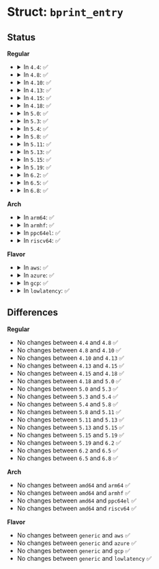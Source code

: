 # Struct: <code>bprint_entry</code>

## Status
<b>Regular</b>
<ul>
<li>
<details>
<summary>In <code>4.4</code>: ✅</summary>

```c
struct bprint_entry {
    struct trace_entry ent;
    long unsigned int ip;
    const char *fmt;
    u32 buf[0];
};
```
</details>
</li>
<li>
<details>
<summary>In <code>4.8</code>: ✅</summary>

```c
struct bprint_entry {
    struct trace_entry ent;
    long unsigned int ip;
    const char *fmt;
    u32 buf[0];
};
```
</details>
</li>
<li>
<details>
<summary>In <code>4.10</code>: ✅</summary>

```c
struct bprint_entry {
    struct trace_entry ent;
    long unsigned int ip;
    const char *fmt;
    u32 buf[0];
};
```
</details>
</li>
<li>
<details>
<summary>In <code>4.13</code>: ✅</summary>

```c
struct bprint_entry {
    struct trace_entry ent;
    long unsigned int ip;
    const char *fmt;
    u32 buf[0];
};
```
</details>
</li>
<li>
<details>
<summary>In <code>4.15</code>: ✅</summary>

```c
struct bprint_entry {
    struct trace_entry ent;
    long unsigned int ip;
    const char *fmt;
    u32 buf[0];
};
```
</details>
</li>
<li>
<details>
<summary>In <code>4.18</code>: ✅</summary>

```c
struct bprint_entry {
    struct trace_entry ent;
    long unsigned int ip;
    const char *fmt;
    u32 buf[0];
};
```
</details>
</li>
<li>
<details>
<summary>In <code>5.0</code>: ✅</summary>

```c
struct bprint_entry {
    struct trace_entry ent;
    long unsigned int ip;
    const char *fmt;
    u32 buf[0];
};
```
</details>
</li>
<li>
<details>
<summary>In <code>5.3</code>: ✅</summary>

```c
struct bprint_entry {
    struct trace_entry ent;
    long unsigned int ip;
    const char *fmt;
    u32 buf[0];
};
```
</details>
</li>
<li>
<details>
<summary>In <code>5.4</code>: ✅</summary>

```c
struct bprint_entry {
    struct trace_entry ent;
    long unsigned int ip;
    const char *fmt;
    u32 buf[0];
};
```
</details>
</li>
<li>
<details>
<summary>In <code>5.8</code>: ✅</summary>

```c
struct bprint_entry {
    struct trace_entry ent;
    long unsigned int ip;
    const char *fmt;
    u32 buf[0];
};
```
</details>
</li>
<li>
<details>
<summary>In <code>5.11</code>: ✅</summary>

```c
struct bprint_entry {
    struct trace_entry ent;
    long unsigned int ip;
    const char *fmt;
    u32 buf[0];
};
```
</details>
</li>
<li>
<details>
<summary>In <code>5.13</code>: ✅</summary>

```c
struct bprint_entry {
    struct trace_entry ent;
    long unsigned int ip;
    const char *fmt;
    u32 buf[0];
};
```
</details>
</li>
<li>
<details>
<summary>In <code>5.15</code>: ✅</summary>

```c
struct bprint_entry {
    struct trace_entry ent;
    long unsigned int ip;
    const char *fmt;
    u32 buf[0];
};
```
</details>
</li>
<li>
<details>
<summary>In <code>5.19</code>: ✅</summary>

```c
struct bprint_entry {
    struct trace_entry ent;
    long unsigned int ip;
    const char *fmt;
    u32 buf[0];
};
```
</details>
</li>
<li>
<details>
<summary>In <code>6.2</code>: ✅</summary>

```c
struct bprint_entry {
    struct trace_entry ent;
    long unsigned int ip;
    const char *fmt;
    u32 buf[0];
};
```
</details>
</li>
<li>
<details>
<summary>In <code>6.5</code>: ✅</summary>

```c
struct bprint_entry {
    struct trace_entry ent;
    long unsigned int ip;
    const char *fmt;
    u32 buf[0];
};
```
</details>
</li>
<li>
<details>
<summary>In <code>6.8</code>: ✅</summary>

```c
struct bprint_entry {
    struct trace_entry ent;
    long unsigned int ip;
    const char *fmt;
    u32 buf[0];
};
```
</details>
</li>
</ul>
<b>Arch</b>
<ul>
<li>
<details>
<summary>In <code>arm64</code>: ✅</summary>

```c
struct bprint_entry {
    struct trace_entry ent;
    long unsigned int ip;
    const char *fmt;
    u32 buf[0];
};
```
</details>
</li>
<li>
<details>
<summary>In <code>armhf</code>: ✅</summary>

```c
struct bprint_entry {
    struct trace_entry ent;
    long unsigned int ip;
    const char *fmt;
    u32 buf[0];
};
```
</details>
</li>
<li>
<details>
<summary>In <code>ppc64el</code>: ✅</summary>

```c
struct bprint_entry {
    struct trace_entry ent;
    long unsigned int ip;
    const char *fmt;
    u32 buf[0];
};
```
</details>
</li>
<li>
<details>
<summary>In <code>riscv64</code>: ✅</summary>

```c
struct bprint_entry {
    struct trace_entry ent;
    long unsigned int ip;
    const char *fmt;
    u32 buf[0];
};
```
</details>
</li>
</ul>
<b>Flavor</b>
<ul>
<li>
<details>
<summary>In <code>aws</code>: ✅</summary>

```c
struct bprint_entry {
    struct trace_entry ent;
    long unsigned int ip;
    const char *fmt;
    u32 buf[0];
};
```
</details>
</li>
<li>
<details>
<summary>In <code>azure</code>: ✅</summary>

```c
struct bprint_entry {
    struct trace_entry ent;
    long unsigned int ip;
    const char *fmt;
    u32 buf[0];
};
```
</details>
</li>
<li>
<details>
<summary>In <code>gcp</code>: ✅</summary>

```c
struct bprint_entry {
    struct trace_entry ent;
    long unsigned int ip;
    const char *fmt;
    u32 buf[0];
};
```
</details>
</li>
<li>
<details>
<summary>In <code>lowlatency</code>: ✅</summary>

```c
struct bprint_entry {
    struct trace_entry ent;
    long unsigned int ip;
    const char *fmt;
    u32 buf[0];
};
```
</details>
</li>
</ul>

## Differences
<b>Regular</b>
<ul>
<li>
No changes between <code>4.4</code> and <code>4.8</code> ✅
</li>
<li>
No changes between <code>4.8</code> and <code>4.10</code> ✅
</li>
<li>
No changes between <code>4.10</code> and <code>4.13</code> ✅
</li>
<li>
No changes between <code>4.13</code> and <code>4.15</code> ✅
</li>
<li>
No changes between <code>4.15</code> and <code>4.18</code> ✅
</li>
<li>
No changes between <code>4.18</code> and <code>5.0</code> ✅
</li>
<li>
No changes between <code>5.0</code> and <code>5.3</code> ✅
</li>
<li>
No changes between <code>5.3</code> and <code>5.4</code> ✅
</li>
<li>
No changes between <code>5.4</code> and <code>5.8</code> ✅
</li>
<li>
No changes between <code>5.8</code> and <code>5.11</code> ✅
</li>
<li>
No changes between <code>5.11</code> and <code>5.13</code> ✅
</li>
<li>
No changes between <code>5.13</code> and <code>5.15</code> ✅
</li>
<li>
No changes between <code>5.15</code> and <code>5.19</code> ✅
</li>
<li>
No changes between <code>5.19</code> and <code>6.2</code> ✅
</li>
<li>
No changes between <code>6.2</code> and <code>6.5</code> ✅
</li>
<li>
No changes between <code>6.5</code> and <code>6.8</code> ✅
</li>
</ul>
<b>Arch</b>
<ul>
<li>
No changes between <code>amd64</code> and <code>arm64</code> ✅
</li>
<li>
No changes between <code>amd64</code> and <code>armhf</code> ✅
</li>
<li>
No changes between <code>amd64</code> and <code>ppc64el</code> ✅
</li>
<li>
No changes between <code>amd64</code> and <code>riscv64</code> ✅
</li>
</ul>
<b>Flavor</b>
<ul>
<li>
No changes between <code>generic</code> and <code>aws</code> ✅
</li>
<li>
No changes between <code>generic</code> and <code>azure</code> ✅
</li>
<li>
No changes between <code>generic</code> and <code>gcp</code> ✅
</li>
<li>
No changes between <code>generic</code> and <code>lowlatency</code> ✅
</li>
</ul>
